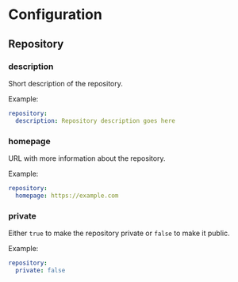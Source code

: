 # Configuration

## Repository

### description

Short description of the repository.

Example:

```yaml
repository:
  description: Repository description goes here
```

### homepage

URL with more information about the repository.

Example:

```yaml
repository:
  homepage: https://example.com
```

### private

Either `true` to make the repository private or `false` to make it public.

Example:

```yaml
repository:
  private: false
```

